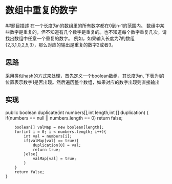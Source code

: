 # 数组中重复的数字
##题目描述
在一个长度为n的数组里的所有数字都在0到n-1的范围内。 数组中某些数字是重复的，但不知道有几个数字是重复的。也不知道每个数字重复几次。请找出数组中任意一个重复的数字。 例如，如果输入长度为7的数组{2,3,1,0,2,5,3}，那么对应的输出是重复的数字2或者3。

## 思路
采用类似hash的方式来处理，首先定义一个boolean数组，其长度为n, 下表为i的位置表示数字1是否出现。然后遍历整个数组，如果对应的数字出现则直接输出

## 实现
   public boolean duplicate(int numbers[],int length,int [] duplication) {
        if(numbers == null || numbers.length == 0)
            return false;
        
    	boolean[] valMap = new boolean[length];
        for(int i = 0; i < numbers.length; i++){
            int val = numbers[i];
            if(valMap[val] == true){
                duplication[0] = val;
                return true;
            }else{
                valMap[val] = true;
            }
        }
        return false;  
    }
